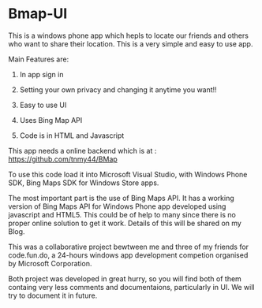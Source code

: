 # Bmap-UI

This is a windows phone app which hepls to locate our friends and others who want to share 
their location.
This is a very simple and easy to use app.

Main Features are:

1. In app sign in

2. Setting your own privacy and changing it anytime you want!!

3. Easy to use UI 

4. Uses Bing Map API

5. Code is in HTML and Javascript

This app needs a online backend which is at :
https://github.com/tnmy44/BMap

To use this code load it into Microsoft Visual Studio, with Windows Phone SDK,
Bing Maps SDK for Windows Store apps.

The most important part is the use of Bing Maps API. It has a working version of Bing Maps API for Windows Phone app developed using javascript and HTML5. This could be of help to many since there is no proper online solution to 
get it work. Details of this will be shared on my  Blog.

This was a collaborative project bewtween me and three of my friends 
for code.fun.do, a 24-hours windows app development competion organised by Microsoft Corporation.

Both project was developed in great hurry, so you will find both of them
containg very less comments and documentaions, particularly in UI.
We will try to document it in future.
